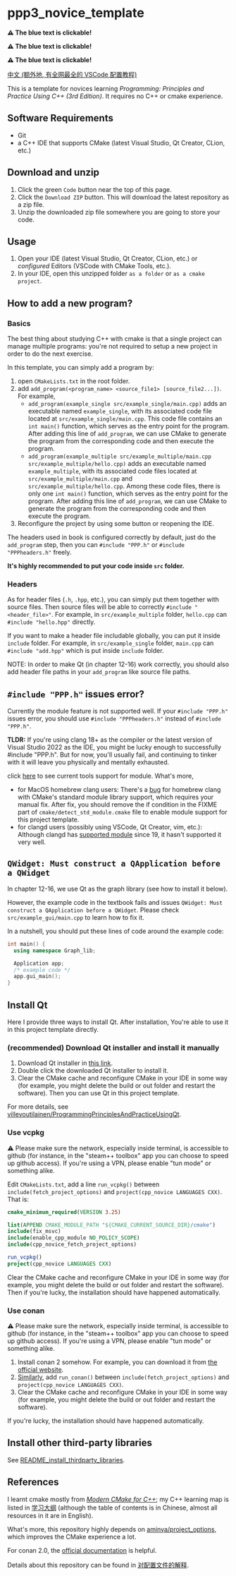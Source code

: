# ppp3_novice_template

**:warning: The blue text is clickable!**

**:warning: The blue text is clickable!**

**:warning: The blue text is clickable!**

[中文 (额外地, 有全网最全的 VSCode 配置教程)](请读我.md)

This is a template for novices learning *Programming: Principles and Practice Using C++ (3rd Edition)*. It requires no C++ or cmake experience.

## Software Requirements

- Git
- a C++ IDE that supports CMake (latest Visual Studio, Qt Creator, CLion, etc.)

## Download and unzip

1. Click the green `Code` button near the top of this page.
2. Click the `Download ZIP` button. This will download the latest repository as a zip file.
3. Unzip the downloaded zip file somewhere you are going to store your code.

## Usage

1. Open your IDE (latest Visual Studio, Qt Creator, CLion, etc.) or *configured* Editors (VSCode with CMake Tools, etc.).
2. In your IDE, open this unzipped folder `as a folder` or `as a cmake project`.

## How to add a new program?

### Basics

The best thing about studying C++ with cmake is that a single project can manage multiple programs: you're not required to setup a new project in order to do the next exercise.

In this template, you can simply add a program by:

1. open `CMakeLists.txt` in the root folder.
2. add `add_program(<program_name> <source_file1> [source_file2...])`. For example,
   - `add_program(example_single src/example_single/main.cpp)` adds an executable named `example_single`, with its associated code file located at `src/example_single/main.cpp`. This code file contains an `int main()` function, which serves as the entry point for the program. After adding this line of `add_program`, we can use CMake to generate the program from the corresponding code and then execute the program.
   - `add_program(example_multiple src/example_multiple/main.cpp src/example_multiple/hello.cpp)` adds an executable named `example_multiple`, with its associated code files located at `src/example_multiple/main.cpp` and `src/example_multiple/hello.cpp`. Among these code files, there is only one `int main()` function, which serves as the entry point for the program. After adding this line of `add_program`, we can use CMake to generate the program from the corresponding code and then execute the program.
3. Reconfigure the project by using some button or reopening the IDE.

The headers used in book is configured correctly by default, just do the `add_program` step, then you can `#include "PPP.h"` or `#include "PPPheaders.h"` freely.

**It's highly recommended to put your code inside `src` folder.**

### Headers

As for header files (`.h`, `.hpp`, etc.), you can simply put them together with source files. Then source files will be able to correctly `#include "<header_file>"`. For example, in `src/example_multiple` folder, `hello.cpp` can `#include "hello.hpp"` directly.

If you want to make a header file includable globally, you can put it inside `include` folder. For example, in `src/example_single` folder, `main.cpp` can `#include "add.hpp"` which is put inside `include` folder.

NOTE: In order to make Qt (in chapter 12-16) work correctly, you should also add header file paths in your `add_program` like source file paths.

## `#include "PPP.h"` issues error?

Currently the module feature is not supported well. If your `#include "PPP.h"` issues error, you should use `#include "PPPheaders.h"` instead of `#include "PPP.h"`.

**TLDR:** If you're using clang 18+ as the compiler or the latest version of Visual Studio 2022 as the IDE, you might be lucky enough to successfully #include "PPP.h". But for now, you'll usually fail, and continuing to tinker with it will leave you physically and mentally exhausted.

click [here](https://arewemodulesyet.org/tools/) to see current tools support for module. What's more,

- for MacOS homebrew clang users: There's a [bug](https://gitlab.kitware.com/cmake/cmake/-/issues/25965) for homebrew clang with CMake's standard module library support, which requires your manual fix. After fix, you should remove the if condition in the FIXME part of `cmake/detect_std_module.cmake` file to enable module support for this project template.
- for clangd users (possibly using VSCode, Qt Creator, vim, etc.): Although clangd has [supported module](https://github.com/llvm/llvm-project/pull/66462) since 19, it hasn't supported it very well.

## `QWidget: Must construct a QApplication before a QWidget`

In chapter 12-16, we use Qt as the graph library (see how to install it below).

However, the example code in the textbook fails and issues `QWidget: Must construct a QApplication before a QWidget`. Please check `src/example_gui/main.cpp` to learn how to fix it.

In a nutshell, you should put these lines of code around the example code:

```cpp
int main() {
  using namespace Graph_lib;

  Application app;
  /* example code */
  app.gui_main();
}
```

## Install Qt

Here I provide three ways to install Qt. After installation, You're able to use it in this project template directly.

### (recommended) Download Qt installer and install it manually

1. Download Qt installer in [this link](https://www.qt.io/download-qt-installer-oss?utm_referrer=https%3A%2F%2Fwww.qt.io%2Fdownload-open-source).
2. Double click the downloaded Qt installer to install it.
3. Clear the CMake cache and reconfigure CMake in your IDE in some way (for example, you might delete the build or out folder and restart the software). Then you can use Qt in this project template.

For more details, see [villevoutilainen/ProgrammingPrinciplesAndPracticeUsingQt](https://github.com/villevoutilainen/ProgrammingPrinciplesAndPracticeUsingQt).

### Use vcpkg

:warning: Please make sure the network, especially inside terminal, is accessible to github (for instance, in the "steam++ toolbox" app you can choose to speed up github access). If you're using a VPN, please enable "tun mode" or something alike.

Edit `CMakeLists.txt`, add a line `run_vcpkg()` between `include(fetch_project_options)` and `project(cpp_novice LANGUAGES CXX)`. That is:

```cmake
cmake_minimum_required(VERSION 3.25)

list(APPEND CMAKE_MODULE_PATH "${CMAKE_CURRENT_SOURCE_DIR}/cmake")
include(fix_msvc)
include(enable_cpp_module NO_POLICY_SCOPE)
include(cpp_novice_fetch_project_options)

run_vcpkg()
project(cpp_novice LANGUAGES CXX)
```

Clear the CMake cache and reconfigure CMake in your IDE in some way (for example, you might delete the build or out folder and restart the software). Then if you're lucky, the installation should have happened automatically.

### Use conan

:warning: Please make sure the network, especially inside terminal, is accessible to github (for instance, in the "steam++ toolbox" app you can choose to speed up github access). If you're using a VPN, please enable "tun mode" or something alike.

1. Install conan 2 somehow. For example, you can download it from [the official website](https://conan.io/downloads).
2. [Similarly](#use-vcpkg), add `run_conan()` between `include(fetch_project_options)` and `project(cpp_novice LANGUAGES CXX)`.
3. Clear the CMake cache and reconfigure CMake in your IDE in some way (for example, you might delete the build or out folder and restart the software).

If you're lucky, the installation should have happened automatically.

## Install other third-party libraries

See [README_install_thirdparty_libraries](README_install_thirdparty_libraries.md).

## References

I learnt cmake mostly from [*Modern CMake for C++*](https://github.com/PacktPublishing/Modern-CMake-for-Cpp); my C++ learning map is listed in [学习大纲](https://question-board.readthedocs.io/learning_map/main.html) (although the table of contents is in Chinese, almost all resources in it are in English).

What's more, this repository highly depends on [aminya/project_options](https://github.com/aminya/project_options), which improves the CMake experience a lot.

For conan 2.0, the [official documentation](https://docs.conan.io/2.0/index.html) is helpful.

Details about this repository can be found in [对配置文件的解释](https://vscode-cpp-starter.readthedocs.io/appendix/explain.html).
